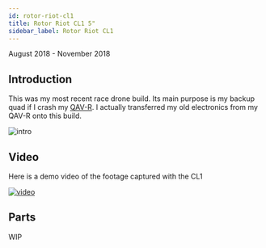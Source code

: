 ```yaml
---
id: rotor-riot-cl1
title: Rotor Riot CL1 5"
sidebar_label: Rotor Riot CL1
---
```

August 2018 - November 2018

## Introduction

This was my most recent race drone build. Its main purpose is my backup quad if I crash my [QAV-R](https://bandofpv.github.io/docs/drones/qav-r). I actually transferred my old electronics from my QAV-R onto this build.

![intro](assets/drones/cl1/intro.jpg)

## Video

Here is a demo video of the footage captured with the CL1

[![video](assets/drones/cl1/demo.jpg)](https://www.youtube.com/watch?v=rxvVBbXKYM4)

## Parts

WIP
